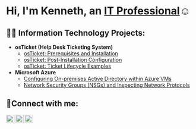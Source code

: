<h1>Hi, I'm Kenneth, an <a href="https://www.linkedin.com/in/kenneth-words-597589141/">IT Professional</a>☺</h1>

<h2>👨‍💻 Information Technology Projects:</h2>

- <b>osTicket (Help Desk Ticketing System)</b>
  - [osTicket: Prerequisites and Installation](https://github.com/kpwords/osticket-prereqs)
  - [osTicket: Post-Installation Configuration](https://github.com/kpwords/post-install-config)
  - [osTicket: Ticket Lifecycle Examples](https://github.com/kpwords/ticket-lifecycle)
- <b>Microsoft Azure</b>
  - [Configuring On-premises Active Directory within Azure VMs](https://github.com/kpwords/configure-ad)
  - [Network Security Groups (NSGs) and Inspecting Network Protocols](https://github.com/kpwords/azure-network-protocols)

<h2>🤳Connect with me:</h2>

[<img align="left" alt="Kenneth | Twitter" width="22px" src="https://cdn.jsdelivr.net/npm/simple-icons@v3/icons/twitter.svg" />][twitter]
[<img align="left" alt="Kenneth | LinkedIn" width="22px" src="https://cdn.jsdelivr.net/npm/simple-icons@v3/icons/linkedin.svg" />][linkedin]
[<img align="left" alt="Kenneth | Instagram" width="22px" src="https://cdn.jsdelivr.net/npm/simple-icons@v3/icons/instagram.svg" />][instagram]

[twitter]: https://twitter.com/Kenneth
[instagram]: https://www.instagram.com/Kenneth
[linkedin]: https://linkedin.com/in/Kenneth
